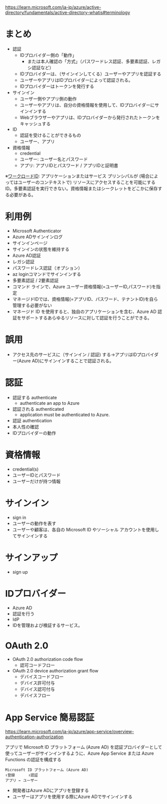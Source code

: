 https://learn.microsoft.com/ja-jp/azure/active-directory/fundamentals/active-directory-whatis#terminology

# まとめ

- 認証
  - IDプロバイダー側の「動作」
    - または本人確認の「方式」（パスワードレス認証、多要素認証、レガシ認証など）
  - IDプロバイダーは、（サインインしてくる）ユーザーやアプリを認証する
  - ユーザーやアプリはIDプロバイダーによって認証される。
  - IDプロバイダーはトークンを発行する
- サインイン
  - ユーザー側やアプリ側の動作
  - ユーザーやアプリは、自分の資格情報を使用して、IDプロバイダーにサインインする
  - Webブラウザーやアプリは、IDプロバイダーから発行されたトークンをキャッシュする
- ID
  - 認証を受けることができるもの
  - ユーザー、アプリ
- 資格情報
  - credential
  - ユーザー: ユーザー名とパスワード
  - アプリ: アプリIDとパスワード / アプリIDと証明書

※[ワークロードID](https://learn.microsoft.com/ja-jp/azure/active-directory/identity-protection/concept-workload-identity-risk?toc=%2Fazure%2Factive-directory%2Fworkload-identities%2Ftoc.json&bc=%2Fazure%2Factive-directory%2Fworkload-identities%2Fbreadcrumb%2Ftoc.json): アプリケーションまたはサービス プリンシパルが (場合によってはユーザーのコンテキストで) リソースにアクセスすることを可能にする ID。多要素認証を実行できない。資格情報またはシークレットをどこかに保存する必要がある。

# 利用例

- Microsoft Authenticator
- Azure ADサインインログ
- サインインページ
- サインインの状態を維持する
- Azure AD認証
- レガシ認証
- パスワードレス認証（オプション）
- az loginコマンドでサインインする
- 多要素認証 / 2要素認証
- コマンド ラインで、Azure ユーザー資格情報(=ユーザーID,パスワード)を指定
- マネージドIDでは、資格情報(=アプリID、パスワード、テナントID)を自ら管理する必要がない
- マネージド ID を使用すると、独自のアプリケーションを含む、Azure AD 認証をサポートするあらゆるリソースに対して認証を行うことができる。

# 誤用

- アクセス先のサービスに（サインイン / 認証) する→アプリはIDプロバイダー(Azure AD)にサインインすることで認証される。

# 認証

- 認証する authenticate
  - authenticate an app to Azure
- 認証される authenticated
  - application must be authenticated to Azure.
- 認証 authentication
- 本人性の確認
- IDプロバイダーの動作

# 資格情報

- credential(s)
- ユーザーIDとパスワード
- ユーザーだけが持つ情報

# サインイン

- sign in
- ユーザーの動作を表す
- ユーザーや顧客は、各自の Microsoft ID やソーシャル アカウントを使用してサインインする

# サインアップ

- sign up

# IDプロバイダー

- Azure AD
- 認証を行う
- IdP
- IDを管理および検証するサービス。

# OAuth 2.0

- OAuth 2.0 authorization code flow
  - 認可コードフロー
- OAuth 2.0 device authorization grant flow
  - デバイスコードフロー
  - デバイス許可付与
  - デバイス認可付与
  - デバイスフロー

# App Service 簡易認証

https://learn.microsoft.com/ja-jp/azure/app-service/overview-authentication-authorization

アプリで Microsoft ID プラットフォーム (Azure AD) を認証プロバイダーとして使ってユーザーがサインインするように、Azure App Service または Azure Functions の認証を構成する

```
Microsoft ID プラットフォーム (Azure AD)
↑登録      ↑認証
アプリ ← ユーザー
```

- 開発者はAzure ADにアプリを登録する
- ユーザーはアプリを使用する際にAzure ADでサインインする

<!--


■Azure Identity client library for .NET

パッケージ: Azure.Identity
https://www.nuget.org/packages/Azure.Identity

Azure ADトークン authentication をサポートするAzure SDKクライアント向けに
Azure ADトークン認証サポートを提供
TokenCredential の実装を提供


■MSAL

パッケージ MSAL.NET
Microsoft Authentication Library for .NET
https://www.nuget.org/packages/Microsoft.Identity.Client

■Azure Identity client library for .NET と MSAL の関係


https://github.com/Azure/azure-sdk-for-net/blob/Azure.Identity_1.9.0/sdk/identity/Azure.Identity/src/Azure.Identity.csproj

■Credentials（認証情報 / 資格）

A credential is a class which contains or can obtain the data needed for a service client to authenticate requests. 

クレデンシャルとは、関連するまたは事実上の権限を持つ第三者によって個人に発行された資格、能力、または権限、またはそうするための想定される権限を詳述する文書の一部

〔仕事・任務などの遂行に必要な〕資格、資質、経歴

クレデンシャルとは、資格、経歴、認定証、信任状などの意味を持つ英単語。情報セキュリティの分野では、認証などに用いられるID、ユーザー名、暗証番号、パスワード、生体パターンなどの識別情報の総称を指す。

■SSO

Single sign-on is an authentication method that allows users to sign in using one set of credentials to multiple independent software systems. 

Using SSO means a user doesn't have to sign in to every application they use. 

With SSO, users can access all needed applications without being required to authenticate using different credentials. 

For a brief introduction, see Azure Active Directory single sign-on.

■接続文字列を使った認証 / トークンベース認証

https://learn.microsoft.com/en-us/dotnet/azure/sdk/authentication?tabs=command-line

トークンベース認証が推奨されている。


■トークンベース認証

token-based authentication

token-based sign-in とは言わない

-->
